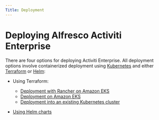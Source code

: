 ```yaml
---
Title: Deployment
---
```


# Deploying Alfresco Activiti Enterprise
There are four options for deploying Activiti Enterprise. All deployment options involve containerized deployment using [Kubernetes](https://kubernetes.io/) and either [Terraform](https://www.terraform.io/) or [Helm](https://helm.sh):

* Using Terraform: 
	* [Deployment with Rancher on Amazon EKS](../deployment/terraform.md#deployment-with-rancher-on-amazon-eks)
	* [Deployment on Amazon EKS](../deployment/terraform.md#deployment-on-amazon-eks)
	* [Deployment into an existing Kubernetes cluster](../deployment/terraform.md#deployment-into-an-existing-kubernetes-cluster)
	
* [Using Helm charts](../deployment/helm/README.md)